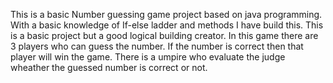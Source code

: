 This is a basic Number guessing game project based on java programming.
With a basic knowledge of If-else ladder and methods I have build this.
This is a basic project but a good logical building creator.
In this game there are 3 players who can guess the number.
If the number is correct then that player will win the game.
There is a umpire who evaluate the judge wheather the guessed number is correct or not.
